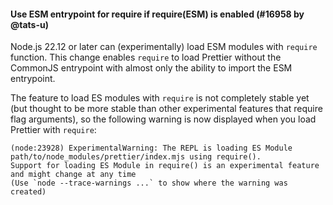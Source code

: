 #### Use ESM entrypoint for require if require(ESM) is enabled (#16958 by @tats-u)

Node.js 22.12 or later can (experimentally) load ESM modules with `require` function. This change enables `require` to load Prettier without the CommonJS entrypoint with almost only the ability to import the ESM entrypoint.

The feature to load ES modules with `require` is not completely stable yet (but thought to be more stable than other experimental features that require flag arguments), so the following warning is now displayed when you load Prettier with `require`:

```
(node:23928) ExperimentalWarning: The REPL is loading ES Module path/to/node_modules/prettier/index.mjs using require().
Support for loading ES Module in require() is an experimental feature and might change at any time
(Use `node --trace-warnings ...` to show where the warning was created)
```
